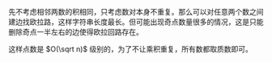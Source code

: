 先不考虑相邻两数的积相同，只考虑数对本身不重复。那么可以对任意两个数之间建边找欧拉路，这样字符串长度最长。但可能出现奇点数量很多的情况，这是只能删除奇点一半左右的边使得欧拉回路存在。

这样点数是 $O(\sqrt n)$ 级别的，为了不让乘积重复，所有数都取质数即可。
